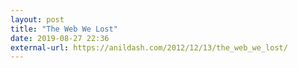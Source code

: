 ```yaml
---
layout: post
title: "The Web We Lost"
date: 2019-08-27 22:36
external-url: https://anildash.com/2012/12/13/the_web_we_lost/
---
```

